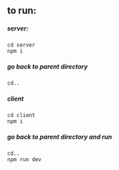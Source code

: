 ## to run:
##### server:
```
cd server 
npm i
```

##### go back to parent directory
```
cd..
```

##### client
```
cd client
npm i
```

##### go back to parent directory and run
```
cd..
npm run dev
```